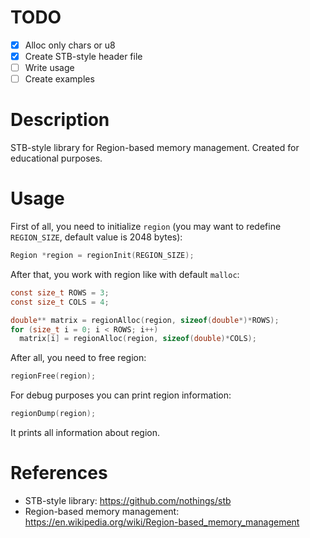 # TODO

- [x] Alloc only chars or u8
- [x] Create STB-style header file
- [ ] Write usage
- [ ] Create examples

# Description

STB-style library for Region-based memory management. 
Created for educational purposes.

# Usage

First of all, you need to initialize `region` 
(you may want to redefine `REGION_SIZE`, default value is 2048 bytes):

```c
Region *region = regionInit(REGION_SIZE);
```

After that, you work with region like with default `malloc`:

```c
const size_t ROWS = 3;
const size_t COLS = 4;

double** matrix = regionAlloc(region, sizeof(double*)*ROWS);
for (size_t i = 0; i < ROWS; i++)
  matrix[i] = regionAlloc(region, sizeof(double)*COLS);
```

After all, you need to free region:

```c
regionFree(region);
```

For debug purposes you can print region information:

```c
regionDump(region);
```

It prints all information about region.

# References 

- STB-style library: https://github.com/nothings/stb
- Region-based memory management: https://en.wikipedia.org/wiki/Region-based_memory_management
